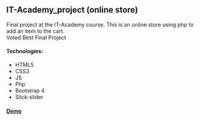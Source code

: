 ## IT-Academy_project (online store)
Final project at the IT-Academy course. This is an online store using php to add an item to the cart.  
Voted Best Final Project


#### Technologies:
* HTML5
* CSS3
* JS
* Php
* Bootstrap 4
* Slick-slider

#### [Demo](https://adilett02.github.io/IT-Academy_project/)


